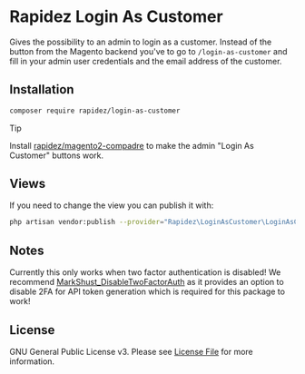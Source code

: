 # Rapidez Login As Customer

Gives the possibility to an admin to login as a customer. Instead of the button from the Magento backend you've to go to `/login-as-customer` and fill in your admin user credentials and the email address of the customer.

## Installation

```bash
composer require rapidez/login-as-customer
```

> [!TIP]
> Install [rapidez/magento2-compadre](https://github.com/rapidez/magento2-compadre) to make the admin "Login As Customer" buttons work.

## Views

If you need to change the view you can publish it with:

```bash
php artisan vendor:publish --provider="Rapidez\LoginAsCustomer\LoginAsCustomerServiceProvider" --tag=views
```

## Notes

Currently this only works when two factor authentication is disabled! We recommend [MarkShust_DisableTwoFactorAuth](https://github.com/markshust/magento2-module-disabletwofactorauth) as it provides an option to disable 2FA for API token generation which is required for this package to work!

## License

GNU General Public License v3. Please see [License File](LICENSE) for more information.
